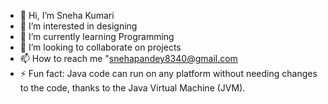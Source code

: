 - 👋 Hi, I’m Sneha Kumari
- 👀 I’m interested in designing
- 🌱 I’m currently learning Programming
- 💞️ I’m looking to collaborate on projects
- 📫 How to reach me "snehapandey8340@gmail.com
- ⚡ Fun fact: Java code can run on any platform without needing changes to the code, thanks to the Java Virtual Machine (JVM).

<!---
snehakbgit/snehakbgit is a ✨ special ✨ repository because its `README.md` (this file) appears on your GitHub profile.
You can click the Preview link to take a look at your changes.
--->
